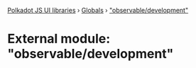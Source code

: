 [Polkadot JS UI libraries](../README.md) › [Globals](../globals.md) › ["observable/development"](_observable_development_.md)

# External module: "observable/development"


